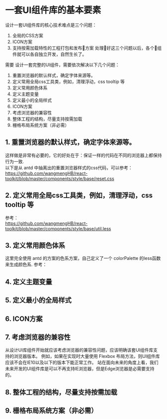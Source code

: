 # 一套UI组件库的基本要素

设计一套UI组件库的核心技术难点是三个问题：
1. 全局的CSS方案
2. ICON方案
3. 支持按需加载特性的工程打包和发布方案
处理好这三个问题以后，各个组件就可以各自独立开发，自然生长了。


需要
设计一套完整的UI组件，需要依次解决以下几个问题：
1. 重置浏览器的默认样式，确定字体来源等。 
2. 定义常用全局css工具类，例如，清理浮动，css tooltip 等
3. 定义常用颜色体系
4. 定义主题变量
5. 定义最小的全局样式
6. ICON方案
7. 考虑浏览器的兼容性
8. 整体工程的结构，尽量支持按需加载
9. 栅格布局系统方案（非必需）




## 1. 重置浏览器的默认样式，确定字体来源等。  
这样做是非常有必要的，它的好处在于：保证一样的代码在不同的浏览器上都保持行为一致.  
以下是从 antd 中抽离出的重置浏览器样式的css代码，可以参考：https://github.com/wangmengHB/react-toolkit/blob/master/components/style/base/reset.css

## 2. 定义常用全局css工具类，例如，清理浮动，css tooltip 等
参考：  
https://github.com/wangmengHB/react-toolkit/blob/master/components/style/base/util.less

## 3. 定义常用颜色体系
这里完全使用 antd 的方案的色系方案，自己定义了一个 colorPalette 的less函数来生成颜色系.
参考： 

## 4. 定义主题变量 

## 5. 定义最小的全局样式

## 6. ICON方案


## 7. 考虑浏览器的兼容性
从设计UI库组件开始就应该考虑浏览器的兼容性问题，应该明确该套UI组件库支持的浏览器版本。
例如，如果在实现时大量使用 Flexbox 布局方法，则UI组件库应该不会在IE10以及以下的版本下能正常工作。
站在面向未来的角度上看，我们未来开发的UI组件库是可以不再支持IE浏览器，但是Edge浏览器是必需要支持的。

## 8. 整体工程的结构，尽量支持按需加载

## 9. 栅格布局系统方案（非必需）




